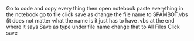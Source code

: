 Go to code and copy every thing 
then open notebook
paste everything in the notebook
go to file
click save as
change the file name to SPAMBOT.vbs (it does not matter what the name is it just has to have .vbs at the end
where it says Save as type under file name change that to All Files
Click save
